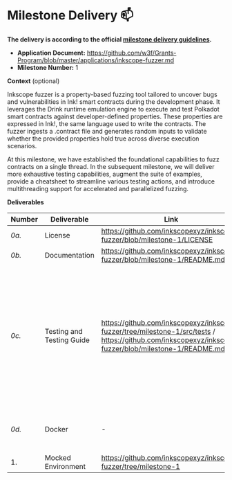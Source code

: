 # Milestone Delivery :mailbox:

**The delivery is according to the official [milestone delivery guidelines](https://github.com/w3f/Grants-Program/blob/master/docs/Support%20Docs/milestone-deliverables-guidelines.md).**  

* **Application Document:** https://github.com/w3f/Grants-Program/blob/master/applications/inkscope-fuzzer.md
* **Milestone Number:** 1

**Context** (optional)

Inkscope fuzzer is a property-based fuzzing tool tailored to uncover bugs and vulnerabilities in Ink! smart contracts during the development phase. It leverages the Drink runtime emulation engine to execute and test Polkadot smart contracts against developer-defined properties. These properties are expressed in Ink!, the same language used to write the contracts. The fuzzer ingests a .contract file and generates random inputs to validate whether the provided properties hold true across diverse execution scenarios.

At this milestone, we have established the foundational capabilities to fuzz contracts on a single thread. In the subsequent milestone, we will deliver more exhaustive testing capabilities, augment the suite of examples, provide a cheatsheet to streamline various testing actions, and introduce multithreading support for accelerated and parallelized fuzzing.

**Deliverables**

| Number | Deliverable | Link | Notes |
| ------------- | ------------- | ------------- |------------- |
| *0a.* | License | https://github.com/inkscopexyz/inkscope-fuzzer/blob/milestone-1/LICENSE | |
| *0b.* | Documentation | https://github.com/inkscopexyz/inkscope-fuzzer/blob/milestone-1/README.md | |
| *0c.* | Testing and Testing Guide | https://github.com/inkscopexyz/inkscope-fuzzer/tree/milestone-1/src/tests / https://github.com/inkscopexyz/inkscope-fuzzer/blob/milestone-1/README.md | There is an integration test in src/tests and unit tests in various src files. Exhaustive testing will be delivered in the following milestone. |
| *0d.* | Docker | - | It will be delivered in the following milestone |
| 1. | Mocked Environment | https://github.com/inkscopexyz/inkscope-fuzzer/tree/milestone-1 ||
